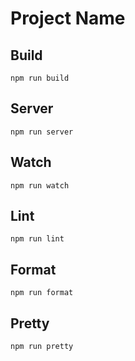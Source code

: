 # Project Name

## Build
```
npm run build
```

## Server
```
npm run server
```

## Watch
```
npm run watch
```

## Lint
```
npm run lint
```

## Format
```
npm run format
```

## Pretty
```
npm run pretty
```